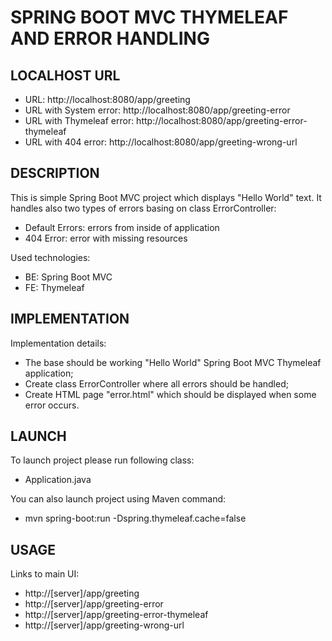 SPRING BOOT MVC THYMELEAF AND ERROR HANDLING
============================================


LOCALHOST URL
-------------

* URL: http://localhost:8080/app/greeting
* URL with System error: http://localhost:8080/app/greeting-error
* URL with Thymeleaf error: http://localhost:8080/app/greeting-error-thymeleaf
* URL with 404 error: http://localhost:8080/app/greeting-wrong-url


DESCRIPTION
-----------

This is simple Spring Boot MVC project which displays "Hello World" text. 
It handles also two types of errors basing on class ErrorController:
* Default Errors: errors from inside of application
* 404 Error: error with missing resources 

Used technologies:
* BE: Spring Boot MVC
* FE: Thymeleaf


IMPLEMENTATION
-----------

Implementation details:
* The base should be working "Hello World" Spring Boot MVC Thymeleaf application;
* Create class ErrorController where all errors should be handled;
* Create HTML page "error.html" which should be displayed when some error occurs.

  

LAUNCH
------

To launch project please run following class: 
* Application.java

You can also launch project using Maven command:
* mvn spring-boot:run -Dspring.thymeleaf.cache=false


USAGE
-----

Links to main UI:
* http://[server]/app/greeting
* http://[server]/app/greeting-error
* http://[server]/app/greeting-error-thymeleaf
* http://[server]/app/greeting-wrong-url